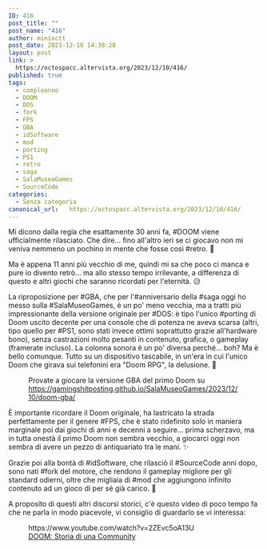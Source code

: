 ```yaml
---
ID: 416
post_title: ""
post_name: "416"
author: minioctt
post_date: 2023-12-10 14:38:28
layout: post
link: >
  https://octospacc.altervista.org/2023/12/10/416/
published: true
tags:
  - compleanno
  - DOOM
  - DOS
  - fork
  - FPS
  - GBA
  - idSoftware
  - mod
  - porting
  - PS1
  - retro
  - saga
  - SalaMuseoGames
  - SourceCode
categories:
  - Senza categoria
canonical_url:   https://octospacc.altervista.org/2023/12/10/416/
---
```

<!-- wp:paragraph -->
<p>Mi dicono dalla regia che esattamente 30 anni fa, #DOOM viene ufficialmente rilasciato. Che dire... fino all'altro ieri se ci giocavo non mi veniva nemmeno un pochino in mente che fosse così #retro. 👾</p>
<!-- /wp:paragraph -->

<!-- wp:paragraph -->
<p>Ma è appena 11 anni più vecchio di me, quindi mi sa che poco ci manca e pure io divento retrò... ma allo stesso tempo irrilevante, a differenza di questo e altri giochi che saranno ricordati per l'eternità. 😥</p>
<!-- /wp:paragraph -->

<!-- wp:paragraph -->
<p>La riproposizione per #GBA, che per l'#anniversario della #saga oggi ho messo sulla #SalaMuseoGames, è un po' meno vecchia, ma a tratti più impressionante della versione originale per #DOS: è tipo l'unico #porting di Doom uscito decente per una console che di potenza ne aveva scarsa (altri, tipo quello per #PS1, sono stati invece ottimi soprattutto grazie all'hardware bono), senza castrazioni molto pesanti in contenuto, grafica, o gameplay (framerate incluso). La colonna sonora è un po' diversa perché... boh? Ma è bello comunque. Tutto su un dispositivo tascabile, in un'era in cui l'unico Doom che girava sui telefonini era "Doom RPG", la delusione. 🎁</p>
<!-- /wp:paragraph -->

<!-- wp:paragraph -->
<p></p>
<!-- /wp:paragraph -->

<!-- wp:image {"id":418,"sizeSlug":"full","linkDestination":"none","className":"large-pixelated"} -->
<figure class="wp-block-image size-full large-pixelated"><img src="{{site.cdnurl}}/assets/uploads/2023/12/AGB-DOOM-ADME52-11-10-2023.gif" alt="" class="wp-image-418"/><figcaption class="wp-element-caption">Provate a giocare la versione GBA del primo Doom su <a href="https://gamingshitposting.github.io/SalaMuseoGames/2023/12/10/doom-gba/">https://gamingshitposting.github.io/SalaMuseoGames/2023/12/10/doom-gba/</a></figcaption></figure>
<!-- /wp:image -->

<!-- wp:paragraph -->
<p></p>
<!-- /wp:paragraph -->

<!-- wp:paragraph -->
<p>È importante ricordare il Doom originale, ha lastricato la strada perfettamente per il genere #FPS, che è stato ridefinito solo in maniera marginale poi dai giochi di anni e decenni a seguire... prima scherzavo, ma in tutta onestà il primo Doom non sembra vecchio, a giocarci oggi non sembra di avere un pezzo di antiquariato tra le mani. ✨</p>
<!-- /wp:paragraph -->

<!-- wp:paragraph -->
<p>Grazie poi alla bontà di #idSoftware, che rilasciò il #SourceCode anni dopo, sono nati #fork del motore, che rendono il gameplay migliore per gli standard odierni, oltre che migliaia di #mod che aggiungono infinito contenuto ad un gioco di per sé già carico. 🧨</p>
<!-- /wp:paragraph -->

<!-- wp:paragraph -->
<p>A proposito di questi altri discorsi storici, c'è questo video di poco tempo fa che ne parla in modo piacevole, vi consiglio di guardarlo se vi interessa:</p>
<!-- /wp:paragraph -->

<!-- wp:paragraph -->
<p></p>
<!-- /wp:paragraph -->

<!-- wp:embed {"url":"https://www.youtube.com/watch?v=2ZEvc5oA13U","type":"video","providerNameSlug":"youtube","responsive":true,"className":"wp-embed-aspect-16-9 wp-has-aspect-ratio"} -->
<figure class="wp-block-embed is-type-video is-provider-youtube wp-block-embed-youtube wp-embed-aspect-16-9 wp-has-aspect-ratio"><div class="wp-block-embed__wrapper">
https://www.youtube.com/watch?v=2ZEvc5oA13U
</div><figcaption class="wp-element-caption"><a href="https://www.youtube.com/watch?v=2ZEvc5oA13U">DOOM: Storia di una Community</a></figcaption></figure>
<!-- /wp:embed -->